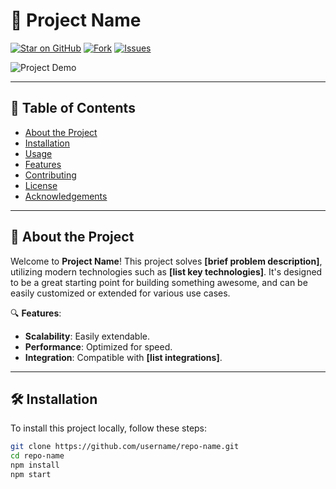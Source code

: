 # 🚀 **Project Name**

[![Star on GitHub](https://img.shields.io/github/stars/username/repo-name?style=social)](https://github.com/username/repo-name) 
[![Fork](https://img.shields.io/github/forks/username/repo-name?style=social)](https://github.com/username/repo-name/fork) 
[![Issues](https://img.shields.io/github/issues/username/repo-name?style=social)](https://github.com/username/repo-name/issues)

![Project Demo](https://via.placeholder.com/800x400?text=Project+Demo)

---

## 📜 **Table of Contents**

- [About the Project](#about-the-project)
- [Installation](#installation)
- [Usage](#usage)
- [Features](#features)
- [Contributing](#contributing)
- [License](#license)
- [Acknowledgements](#acknowledgements)

---

## 🚀 **About the Project**

Welcome to **Project Name**! This project solves **[brief problem description]**, utilizing modern technologies such as **[list key technologies]**. It's designed to be a great starting point for building something awesome, and can be easily customized or extended for various use cases.

🔍 **Features**:
- **Scalability**: Easily extendable.
- **Performance**: Optimized for speed.
- **Integration**: Compatible with **[list integrations]**.

---

## 🛠️ **Installation**

To install this project locally, follow these steps:

```bash
git clone https://github.com/username/repo-name.git
cd repo-name
npm install
npm start
